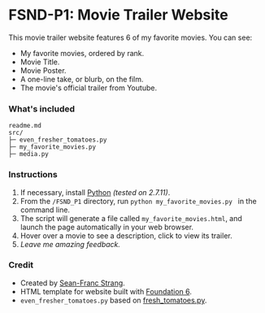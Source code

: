 #  FSND-P1: Movie Trailer Website

This movie trailer website features 6 of my favorite movies. You can see:

  - My favorite movies, ordered by rank.
  - Movie Title.
  - Movie Poster.
  - A one-line take, or blurb, on the film.
  - The movie's official trailer from Youtube.

### What's included
```
readme.md
src/
├─ even_fresher_tomatoes.py
├─ my_favorite_movies.py
├─ media.py
```

### Instructions
1. If necessary, install [Python] *(tested on 2.7.11)*. 
2. From the `/FSND_P1` directory, run `python my_favorite_movies.py ` in the command line.
2. The script will generate a file called `my_favorite_movies.html`, and launch the page automatically in your web browser.
3. Hover over a movie to see a description, click to view its trailer.
4. *Leave me amazing feedback.*

### Credit
- Created by [Sean-Franc Strang]. 
- HTML template for website built with [Foundation 6].
- `even_fresher_tomatoes.py` based on [fresh_tomatoes.py]. 

[Sean-Franc Strang]: <mailto:sean.franc.sf@gmail.com>
[Foundation 6]: <http://foundation.zurb.com/>
[fresh_tomatoes.py]: <https://github.com/adarsh0806/ud036_StarterCode/blob/master/fresh_tomatoes.py>
[python]:<https://www.python.org/downloads/>